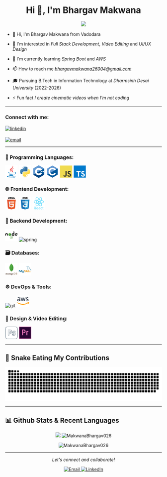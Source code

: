 

<h1 align="center">Hi 👋, I'm Bhargav Makwana</h1> 

<p align="center"> 
   <a href="https://github.com/DenverCoder1/readme-typing-svg">
      <img src="https://readme-typing-svg.herokuapp.com?lines=Hi!;Welcome+to+my+GitHub!!;&size=30&color=4AF626&center=true&width=650&height=50">
   </a> 
</p> 

- 👋 Hi, I'm Bhargav Makwana from Vadodara

- 👀 I'm interested in *Full Stack Development*, *Video Editing* and *UI/UX Design*
  
- 🌱 I'm currently learning *Spring Boot* and *AWS*
 
- 📫 How to reach me *bhargavmakwana26004@gmail.com*

- 🎓 Pursuing B.Tech in Information Technology at *Dharmsinh Desai University* (2022-2026)

- ⚡ Fun fact *I create cinematic videos when I'm not coding*

---

<h3 align="left">Connect with me:</h3>
<p align="left">
<a href="https://www.linkedin.com/in/makwana-bhargav/" target="blank">
  <img align="center" src="https://raw.githubusercontent.com/rahuldkjain/github-profile-readme-generator/master/src/images/icons/Social/linked-in-alt.svg" alt="linkedin" height="30" width="40" />
</a>
	<br>
	<br>
<a href="mailto:bhargavmakwana26004@gmail.com" target="blank">
  <img align="center" src="https://img.icons8.com/color/48/000000/gmail-new.png" alt="email" height="30" width="40" />
</a>
</p> 

---

<h3 align="left">🧠 Programming Languages:</h3>
<p align="left">
  <img src="https://raw.githubusercontent.com/devicons/devicon/master/icons/java/java-original.svg" alt="java" width="40" height="40"/>
  <img src="https://raw.githubusercontent.com/devicons/devicon/master/icons/python/python-original.svg" alt="python" width="40" height="40"/>
  <img src="https://raw.githubusercontent.com/devicons/devicon/master/icons/cplusplus/cplusplus-original.svg" alt="cplusplus" width="40" height="40"/>
  <img src="https://raw.githubusercontent.com/devicons/devicon/master/icons/c/c-original.svg" alt="c" width="40" height="40"/>
  <img src="https://raw.githubusercontent.com/devicons/devicon/master/icons/javascript/javascript-original.svg" alt="javascript" width="40" height="40"/>
  <img src="https://raw.githubusercontent.com/devicons/devicon/master/icons/typescript/typescript-original.svg" alt="typescript" width="40" height="40"/>
</p>

<h3 align="left">🌐 Frontend Development:</h3>
<p align="left">
  <img src="https://raw.githubusercontent.com/devicons/devicon/master/icons/html5/html5-original-wordmark.svg" alt="html5" width="40" height="40"/>
  <img src="https://raw.githubusercontent.com/devicons/devicon/master/icons/css3/css3-original-wordmark.svg" alt="css3" width="40" height="40"/>
  <img src="https://raw.githubusercontent.com/devicons/devicon/master/icons/react/react-original-wordmark.svg" alt="react" width="40" height="40"/>
</p>

<h3 align="left">🔧 Backend Development:</h3>
<p align="left">
  <img src="https://raw.githubusercontent.com/devicons/devicon/master/icons/nodejs/nodejs-original-wordmark.svg" alt="nodejs" width="40" height="40"/>
  <img src="https://www.vectorlogo.zone/logos/springio/springio-icon.svg" alt="spring" width="40" height="40"/>
</p>

<h3 align="left">🗃️ Databases:</h3>
<p align="left">
  <img src="https://raw.githubusercontent.com/devicons/devicon/master/icons/mongodb/mongodb-original-wordmark.svg" alt="mongodb" width="40" height="40"/>
  <img src="https://raw.githubusercontent.com/devicons/devicon/master/icons/mysql/mysql-original-wordmark.svg" alt="mysql" width="40" height="40"/>
</p>

<h3 align="left">⚙️ DevOps & Tools:</h3>
<p align="left">
  <img src="https://www.vectorlogo.zone/logos/git-scm/git-scm-icon.svg" alt="git" width="40" height="40"/>
  <img src="https://raw.githubusercontent.com/devicons/devicon/master/icons/amazonwebservices/amazonwebservices-original-wordmark.svg" alt="aws" width="40" height="40"/>
</p>

<h3 align="left">🎨 Design & Video Editing:</h3>
<p align="left">
  <img src="https://raw.githubusercontent.com/devicons/devicon/master/icons/photoshop/photoshop-line.svg" alt="photoshop" width="40" height="40"/>
  <img src="https://raw.githubusercontent.com/devicons/devicon/master/icons/premierepro/premierepro-original.svg" alt="premiere" width="40" height="40"/>
</p>

---

## 🐍 Snake Eating My Contributions

<img alt="github contribution grid snake animation" src="https://raw.githubusercontent.com/Platane/snk/output/github-contribution-grid-snake-dark.svg">

---

## 📊 Github Stats & Recent Languages

<p align="center">
  <img src="https://github-readme-stats.vercel.app/api?username=MakwanaBhargav026&show_icons=true&theme=radical" />
  <img src="https://github-readme-stats.vercel.app/api/top-langs/?username=MakwanaBhargav026&layout=compact&theme=radical" alt="MakwanaBhargav026" />
</p>

<p align="center">
  <img src="https://github-readme-streak-stats.herokuapp.com/?user=MakwanaBhargav026&theme=radical" alt="MakwanaBhargav026" />
</p>

---

<p align="center">
  <i>Let's connect and collaborate!</i>
</p>

<p align="center">
  <a href="mailto:bhargavmakwana26004@gmail.com">
    <img src="https://img.shields.io/badge/Email-D14836?style=for-the-badge&logo=gmail&logoColor=white" alt="Email" />
  </a>
  <a href="https://www.linkedin.com/in/makwana-bhargav/">
    <img src="https://img.shields.io/badge/LinkedIn-0077B5?style=for-the-badge&logo=linkedin&logoColor=white" alt="LinkedIn" />
  </a>
</p>
